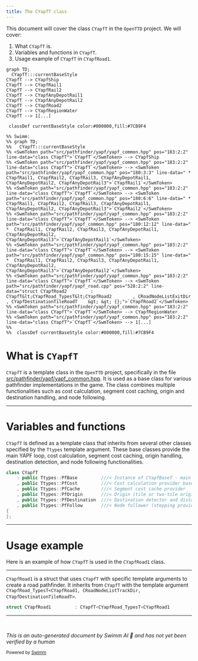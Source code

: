 ```yaml
---
title: The CYapfT class
---
```

This document will cover the class <SwmToken path="src/pathfinder/yapf/yapf_common.hpp" pos="183:2:2" line-data="class CYapfT">`CYapfT`</SwmToken> in the <SwmToken path="src/pathfinder/yapf/yapf_common.hpp" pos="2:13:13" line-data=" * This file is part of OpenTTD.">`OpenTTD`</SwmToken> project. We will cover:

1. What <SwmToken path="src/pathfinder/yapf/yapf_common.hpp" pos="183:2:2" line-data="class CYapfT">`CYapfT`</SwmToken> is.
2. Variables and functions in <SwmToken path="src/pathfinder/yapf/yapf_common.hpp" pos="183:2:2" line-data="class CYapfT">`CYapfT`</SwmToken>.
3. Usage example of <SwmToken path="src/pathfinder/yapf/yapf_common.hpp" pos="183:2:2" line-data="class CYapfT">`CYapfT`</SwmToken> in <SwmToken path="src/pathfinder/yapf/yapf_road.cpp" pos="527:2:2" line-data="struct CYapfRoad1         : CYapfT&lt;CYapfRoad_TypesT&lt;CYapfRoad1        , CRoadNodeListTrackDir, CYapfDestinationTileRoadT    &gt; &gt; {};">`CYapfRoad1`</SwmToken>.

```mermaid
graph TD;
  CYapfT:::currentBaseStyle
CYapfT --> CYapfShip
CYapfT --> CYapfRail1
CYapfT --> CYapfRail2
CYapfT --> CYapfAnyDepotRail1
CYapfT --> CYapfAnyDepotRail2
CYapfT --> CYapfRoad2
CYapfT --> CYapfRegionWater
CYapfT --> 1[...]

 classDef currentBaseStyle color:#000000,fill:#7CB9F4

%% Swimm:
%% graph TD;
%%   CYapfT:::currentBaseStyle
%% <SwmToken path="src/pathfinder/yapf/yapf_common.hpp" pos="183:2:2" line-data="class CYapfT">`CYapfT`</SwmToken> --> CYapfShip
%% <SwmToken path="src/pathfinder/yapf/yapf_common.hpp" pos="183:2:2" line-data="class CYapfT">`CYapfT`</SwmToken> --> <SwmToken path="src/pathfinder/yapf/yapf_common.hpp" pos="180:3:3" line-data=" *  CYapfRail1, CYapfRail2, CYapfRail3, CYapfAnyDepotRail1, CYapfAnyDepotRail2, CYapfAnyDepotRail3">`CYapfRail1`</SwmToken>
%% <SwmToken path="src/pathfinder/yapf/yapf_common.hpp" pos="183:2:2" line-data="class CYapfT">`CYapfT`</SwmToken> --> <SwmToken path="src/pathfinder/yapf/yapf_common.hpp" pos="180:6:6" line-data=" *  CYapfRail1, CYapfRail2, CYapfRail3, CYapfAnyDepotRail1, CYapfAnyDepotRail2, CYapfAnyDepotRail3">`CYapfRail2`</SwmToken>
%% <SwmToken path="src/pathfinder/yapf/yapf_common.hpp" pos="183:2:2" line-data="class CYapfT">`CYapfT`</SwmToken> --> <SwmToken path="src/pathfinder/yapf/yapf_common.hpp" pos="180:12:12" line-data=" *  CYapfRail1, CYapfRail2, CYapfRail3, CYapfAnyDepotRail1, CYapfAnyDepotRail2, CYapfAnyDepotRail3">`CYapfAnyDepotRail1`</SwmToken>
%% <SwmToken path="src/pathfinder/yapf/yapf_common.hpp" pos="183:2:2" line-data="class CYapfT">`CYapfT`</SwmToken> --> <SwmToken path="src/pathfinder/yapf/yapf_common.hpp" pos="180:15:15" line-data=" *  CYapfRail1, CYapfRail2, CYapfRail3, CYapfAnyDepotRail1, CYapfAnyDepotRail2, CYapfAnyDepotRail3">`CYapfAnyDepotRail2`</SwmToken>
%% <SwmToken path="src/pathfinder/yapf/yapf_common.hpp" pos="183:2:2" line-data="class CYapfT">`CYapfT`</SwmToken> --> <SwmToken path="src/pathfinder/yapf/yapf_road.cpp" pos="528:2:2" line-data="struct CYapfRoad2         : CYapfT&lt;CYapfRoad_TypesT&lt;CYapfRoad2        , CRoadNodeListExitDir , CYapfDestinationTileRoadT    &gt; &gt; {};">`CYapfRoad2`</SwmToken>
%% <SwmToken path="src/pathfinder/yapf/yapf_common.hpp" pos="183:2:2" line-data="class CYapfT">`CYapfT`</SwmToken> --> CYapfRegionWater
%% <SwmToken path="src/pathfinder/yapf/yapf_common.hpp" pos="183:2:2" line-data="class CYapfT">`CYapfT`</SwmToken> --> 1[...]
%% 
%%  classDef currentBaseStyle color:#000000,fill:#7CB9F4
```

# What is <SwmToken path="src/pathfinder/yapf/yapf_common.hpp" pos="183:2:2" line-data="class CYapfT">`CYapfT`</SwmToken>

<SwmToken path="src/pathfinder/yapf/yapf_common.hpp" pos="183:2:2" line-data="class CYapfT">`CYapfT`</SwmToken> is a template class in the <SwmToken path="src/pathfinder/yapf/yapf_common.hpp" pos="2:13:13" line-data=" * This file is part of OpenTTD.">`OpenTTD`</SwmToken> project, specifically in the file <SwmPath>[src/pathfinder/yapf/yapf_common.hpp](src/pathfinder/yapf/yapf_common.hpp)</SwmPath>. It is used as a base class for various pathfinder implementations in the game. The class combines multiple functionalities such as cost calculation, segment cost caching, origin and destination handling, and node following.

<SwmSnippet path="/src/pathfinder/yapf/yapf_common.hpp" line="183">

---

# Variables and functions

<SwmToken path="src/pathfinder/yapf/yapf_common.hpp" pos="183:2:2" line-data="class CYapfT">`CYapfT`</SwmToken> is defined as a template class that inherits from several other classes specified by the <SwmToken path="src/pathfinder/yapf/yapf_common.hpp" pos="184:5:5" line-data="	: public Ttypes::PfBase         ///&lt; Instance of CYapfBaseT - main YAPF loop and support base class">`Ttypes`</SwmToken> template argument. These base classes provide the main YAPF loop, cost calculation, segment cost caching, origin handling, destination detection, and node following functionalities.

```c++
class CYapfT
	: public Ttypes::PfBase         ///< Instance of CYapfBaseT - main YAPF loop and support base class
	, public Ttypes::PfCost         ///< Cost calculation provider base class
	, public Ttypes::PfCache        ///< Segment cost cache provider
	, public Ttypes::PfOrigin       ///< Origin (tile or two-tile origin)
	, public Ttypes::PfDestination  ///< Destination detector and distance (estimate) calculation provider
	, public Ttypes::PfFollow       ///< Node follower (stepping provider)
{
};
```

---

</SwmSnippet>

# Usage example

Here is an example of how <SwmToken path="src/pathfinder/yapf/yapf_common.hpp" pos="183:2:2" line-data="class CYapfT">`CYapfT`</SwmToken> is used in the <SwmToken path="src/pathfinder/yapf/yapf_road.cpp" pos="527:2:2" line-data="struct CYapfRoad1         : CYapfT&lt;CYapfRoad_TypesT&lt;CYapfRoad1        , CRoadNodeListTrackDir, CYapfDestinationTileRoadT    &gt; &gt; {};">`CYapfRoad1`</SwmToken> class.

<SwmSnippet path="/src/pathfinder/yapf/yapf_road.cpp" line="527">

---

<SwmToken path="src/pathfinder/yapf/yapf_road.cpp" pos="527:2:2" line-data="struct CYapfRoad1         : CYapfT&lt;CYapfRoad_TypesT&lt;CYapfRoad1        , CRoadNodeListTrackDir, CYapfDestinationTileRoadT    &gt; &gt; {};">`CYapfRoad1`</SwmToken> is a struct that uses <SwmToken path="src/pathfinder/yapf/yapf_road.cpp" pos="527:6:6" line-data="struct CYapfRoad1         : CYapfT&lt;CYapfRoad_TypesT&lt;CYapfRoad1        , CRoadNodeListTrackDir, CYapfDestinationTileRoadT    &gt; &gt; {};">`CYapfT`</SwmToken> with specific template arguments to create a road pathfinder. It inherits from <SwmToken path="src/pathfinder/yapf/yapf_road.cpp" pos="527:6:6" line-data="struct CYapfRoad1         : CYapfT&lt;CYapfRoad_TypesT&lt;CYapfRoad1        , CRoadNodeListTrackDir, CYapfDestinationTileRoadT    &gt; &gt; {};">`CYapfT`</SwmToken> with the template argument <SwmToken path="src/pathfinder/yapf/yapf_road.cpp" pos="527:8:10" line-data="struct CYapfRoad1         : CYapfT&lt;CYapfRoad_TypesT&lt;CYapfRoad1        , CRoadNodeListTrackDir, CYapfDestinationTileRoadT    &gt; &gt; {};">`CYapfRoad_TypesT<CYapfRoad1`</SwmToken>`, `<SwmToken path="src/pathfinder/yapf/yapf_road.cpp" pos="527:14:14" line-data="struct CYapfRoad1         : CYapfT&lt;CYapfRoad_TypesT&lt;CYapfRoad1        , CRoadNodeListTrackDir, CYapfDestinationTileRoadT    &gt; &gt; {};">`CRoadNodeListTrackDir`</SwmToken>`, CYapfDestinationTileRoadT>`.

```c++
struct CYapfRoad1         : CYapfT<CYapfRoad_TypesT<CYapfRoad1        , CRoadNodeListTrackDir, CYapfDestinationTileRoadT    > > {};
```

---

</SwmSnippet>

&nbsp;

*This is an auto-generated document by Swimm AI 🌊 and has not yet been verified by a human*

<SwmMeta version="3.0.0" repo-id="Z2l0aHViJTNBJTNBT3BlblRURC1jb3BpbG90LWRlbW8lM0ElM0Fzd2ltbWlv" repo-name="OpenTTD-copilot-demo"><sup>Powered by [Swimm](/)</sup></SwmMeta>
